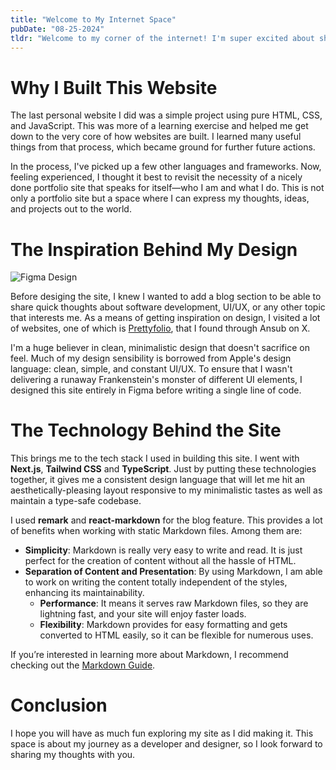 ```yaml
---
title: "Welcome to My Internet Space"
pubDate: "08-25-2024"
tldr: "Welcome to my corner of the internet! I'm super excited about sharing neat learnings from my journey of software development and design."
---
```


# Why I Built This Website

The last personal website I did was a simple project using pure HTML, CSS, and JavaScript. This was more of a learning exercise and helped me get down to the very core of how websites are built. I learned many useful things from that process, which became ground for further future actions.

In the process, I've picked up a few other languages and frameworks. Now, feeling experienced, I thought it best to revisit the necessity of a nicely done portfolio site that speaks for itself—who I am and what I do. This is not only a portfolio site but a space where I can express my thoughts, ideas, and projects out to the world.

# The Inspiration Behind My Design

![Figma Design](/blog-assets/welcome-to-my-internet-space/figma-design.png)

Before desiging the site, I knew I wanted to add a blog section to be able to share quick thoughts about software development, UI/UX, or any other topic that interests me. As a means of getting inspiration on design, I visited a lot of websites, one of which is [Prettyfolio](https://prettyfolio.com/), that I found through Ansub on X.

I'm a huge believer in clean, minimalistic design that doesn't sacrifice on feel. Much of my design sensibility is borrowed from Apple's design language: clean, simple, and constant UI/UX. To ensure that I wasn't delivering a runaway Frankenstein's monster of different UI elements, I designed this site entirely in Figma before writing a single line of code.

# The Technology Behind the Site

This brings me to the tech stack I used in building this site. I went with **Next.js**, **Tailwind CSS** and **TypeScript**. Just by putting these technologies together, it gives me a consistent design language that will let me hit an aesthetically-pleasing layout responsive to my minimalistic tastes as well as maintain a type-safe codebase.

I used **remark** and **react-markdown** for the blog feature. This provides a lot of benefits when working with static Markdown files. Among them are:

- **Simplicity**: Markdown is really very easy to write and read. It is just perfect for the creation of content without all the hassle of HTML.
- **Separation of Content and Presentation**: By using Markdown, I am able to work on writing the content totally independent of the styles, enhancing its maintainability.
  - **Performance**: It means it serves raw Markdown files, so they are lightning fast, and your site will enjoy faster loads.
  - **Flexibility**: Markdown provides for easy formatting and gets converted to HTML easily, so it can be flexible for numerous uses.

If you’re interested in learning more about Markdown, I recommend checking out the [Markdown Guide](https://www.markdownguide.org/).

# Conclusion

I hope you will have as much fun exploring my site as I did making it. This space is about my journey as a developer and designer, so I look forward to sharing my thoughts with you.
